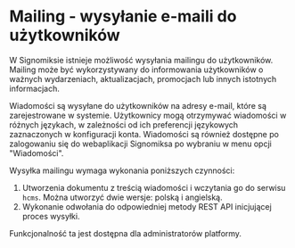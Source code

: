 # Mailing - wysyłanie e-maili do użytkowników

W Signomiksie istnieje możliwość wysyłania mailingu do użytkowników. Mailing może być wykorzystywany do informowania użytkowników o ważnych wydarzeniach, aktualizacjach, promocjach lub innych istotnych informacjach.

Wiadomości są wysyłane do użytkowników na adresy e-mail, które są zarejestrowane w systemie. Użytkownicy mogą otrzymywać wiadomości w różnych językach, w zależności od ich preferencji językowych zaznaczonych w konfiguracji konta.
Wiadomości są również dostępne po zalogowaniu się do webaplikacji Signomiksa po wybraniu w menu opcji "Wiadomości".

Wysyłka mailingu wymaga wykonania poniższych czynności:

1. Utworzenia dokumentu z treścią wiadomości i wczytania go do serwisu `hcms`. Można utworzyć dwie wersje: polską i angielską.
2. Wykonanie odwołania do odpowiedniej metody REST API inicjującej proces wysyłki.

Funkcjonalność ta jest dostępna dla administratorów platformy.